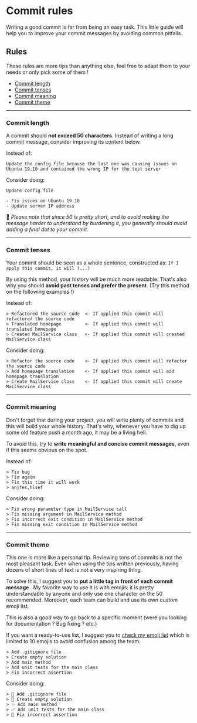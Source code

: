 # Commit rules

Writing a good commit is far from being an easy task. This little guide
will help you to improve your commit messages by avoiding common pitfalls.

## Rules

Those rules are more tips than anything else, feel free to adapt them to your
needs or only pick some of them !

- [Commit length](#commit-length)
- [Commit tenses](#commit-tenses)
- [Commit meaning](#commit-meaning)
- [Commit theme](#commit-theme)

___

### Commit length

A commit should **not exceed 50 characters**. Instead of writing a long commit
message, consider improving its content below.

Instead of:

```text
Update the config file because the last one was causing issues on Ubuntu 19.10 and contained the wrong IP for the test server
```

Consider doing:

```text
Update config file

- Fix issues on Ubuntu 19.10
- Update server IP address
```

📑 _Please note that since 50 is pretty short, and to avoid making the message_
_harder to understand by burdening it, you generally should avoid adding a final_
_dot to your commit._

___

### Commit tenses

Your commit should be seen as a whole sentence, constructed as:
`If I apply this commit, it will (...)`

By using this method, your history will be much more readable. That's also why
you should **avoid past tenses and prefer the present**. (Try this method on the
following examples !)

Instead of:

```text
> Refactored the source code  <- If applied this commit will refactored the source code
> Translated homepage         <- If applied this commit will translated homepage
> Created MailService class   <- If applied this commit will created MailService class
```

Consider doing:

```text
> Refactor the source code    <- If applied this commit will refactor the source code
> Add homepage translation    <- If applied this commit will add homepage translation
> Create MailService class    <- If applied this commit will create MailService class
```

___

### Commit meaning

Don't forget that during your project, you will write plenty of commits and this
will build your whole history. That's why, whenever you have to dig up some old
feature push a month ago, it may be a living hell.

To avoid this, try to **write meaningful and concise commit messages**,
even if this seems obvious on the spot.

Instead of:

```text
> Fix bug
> Fix again
> Fix this time it will work
> anjfes,hlsef
```

Consider doing:

```text
> Fix wrong parameter type in MailService call
> Fix missing argument in MailService method
> Fix incorrect exit condition in MailService method
> Fix missing exit condition in MailService method
```

___

### Commit theme

This one is more like a personal tip. Reviewing tons of commits is not the most
pleasant task. Even when using the tips written previously, having dozens of
short lines of text is not a very inspiring thing.

To solve this, I suggest you to **put a little tag in front of each commit message**
. My favorite way to use it is with emojis: it is pretty understandable by
anyone and only use one character on the 50 recommended. Moreover, each team
can build and use its own custom emoji list.

This is also a good way to go back to a specific moment (were you looking for
documentation ? Bug fixing ? etc.)

If you want a ready-to-use list, I suggest you to [check my emoji list](https://github.com/pBouillon/git_tutorials/blob/master/methods/emoji_commit_list.md)
which is limited to 10 emojis to avoid confusion among the team.

```text
> Add .gitignore file
> Create empty solution
> Add main method
> Add unit tests for the main class
> Fix incorrect assertion
```

Consider doing:

```text
> 🔧 Add .gitignore file
> 🌱 Create empty solution
> ✨ Add main method
> ✅ Add unit tests for the main class
> 🐛 Fix incorrect assertion
```
